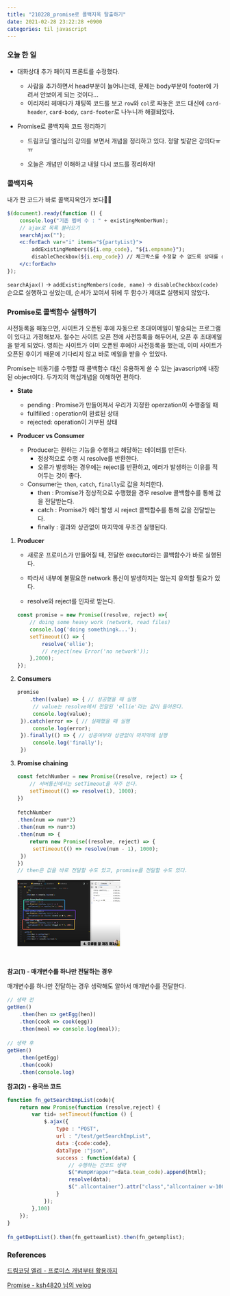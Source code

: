```yaml
---
title: "210228_promise로 콜백지옥 탈출하기"
date: 2021-02-28 23:22:28 +0900
categories: til javascript
---
```


### 오늘 한 일

- 대화상대 추가 페이지 프론트를 수정했다.
  - 사람을 추가하면서 head부분이 늘어나는데, 문제는 body부분이 footer에 가려서 안보이게 되는 것이다...
  - 이리저리 헤매다가 채팅쪽 코드를 보고 `row`와 `col`로 짜놓은 코드 대신에 `card-header`, `card-body`, `card-footer`로 나누니까 해결되었다.

- Promise로 콜백지옥 코드 정리하기

  - 드림코딩 엘리님의 강의를 보면서 개념을 정리하고 있다. 정말 빛같은 강의다ㅠㅠ

  - 오늘은 개념만 이해하고 내일 다시 코드를 정리하자!

  

### 콜백지옥

내가 짠 코드가 바로 콜백지옥인가 보다🤣🤣

```jsx
$(document).ready(function () {
    console.log("기존 멤버 수 : " + existingMemberNum);
    // ajax로 목록 불러오기
    searchAjax("");
    <c:forEach var="i" items="${partyList}">
        addExistingMembers(${i.emp_code}, "${i.empname}");
        disableCheckbox(${i.emp_code}) // 체크박스를 수정할 수 없도록 상태를 disabled로 수정
    </c:forEach>
});
```

`searchAjax()` -> `addExistingMembers(code, name)` -> `disableCheckbox(code)` 순으로 실행하고 싶었는데, 순서가 꼬여서 뒤에 두 함수가 제대로 실행되지 않았다.



### Promise로 콜백함수 실행하기

사전등록을 해놓으면, 사이트가 오픈된 후에 자동으로 초대이메일이 발송되는 프로그램이 있다고 가정해보자. 철수는 사이트 오픈 전에 사전등록을 해두어서, 오픈 후 초대메일을 받게 되었다. 영희는 사이트가 이미 오픈된 후에야 사전등록을 했는데, 이미 사이트가 오픈된 후이기 때문에 기다리지 않고 바로 메일을 받을 수 있었다.

Promise는 비동기를 수행할 때 콜백함수 대신 유용하게 쓸 수 있는 javascript에 내장된 object이다.
두가지의 핵심개념을 이해하면 편하다.

- **State**
  - pending : Promise가 만들어져서 우리가 지정한 operzation이 수행중일 때
  - fullfilled : operation이 완료된 상태
  - rejected: operation이 거부된 상태

- **Producer vs Consumer**
  - Producer는 원하는 기능을 수행하고 해당하는 데이터를 만든다.
    - 정상적으로 수행 시 resolve를 반환한다.
    - 오류가 발생하는 경우에는 reject를 반환하고, 에러가 발생하는 이유를 적어두는 것이 좋다.
  - Consumer는 `then`, `catch`, `finally`로 값을 처리한다.
    - then : Promise가 정상적으로 수행했을 경우 resolve 콜백함수를 통해 값을 전달받는다.
    - catch : Promise가 에러 발생 시 reject 콜백함수를 통해 값을 전달받는다.
    - finally : 결과와 상관없이 마지막에 무조건 실행된다.



1. **Producer**

   - 새로운 프로미스가 만들어질 때, 전달한 executor라는 콜백함수가 바로 실행된다.
   - 따라서 내부에 불필요한 network 통신이 발생하지는 않는지 유의할 필요가 있다.

   - resolve와 reject를 인자로 받는다.

   ```jsx
   const promise = new Promise((resolve, reject) =>{
       // doing some heavy work (network, read files)
       console.log('doing somethingk...');
       setTimeout(() => {
           resolve('ellie');
           // reject(new Error('no network'));
       },2000);
   });
   ```

2. **Consumers**

   ```jsx
   promise
       .then((value) => { // 성공했을 때 실행
       	// value는 resolve에서 전달된 'ellie'라는 값이 들어온다.
       	console.log(value);
   	}).catch(error => { // 실패했을 때 실행
       	console.log(error);
   	}).finally(() => { // 성공여부와 상관없이 마지막에 실행
       	console.log('finally');
   	})
   ```

3. **Promise chaining**

   ```jsx
   const fetchNumber = new Promise((resolve, reject) => {
       // 서버통신에서는 setTimeout을 자주 쓴다.
       setTimeout(() => resolve(1), 1000);
   })
   
   fetchNumber
   .then(num => num*2)
   .then(num => num*3)
   .then(num => {
       return new Promise((resolve, reject) => {
       	setTimeout(() => resolve(num - 1), 1000);
   	})
   })
   // then은 값을 바로 전달할 수도 있고, promise를 전달할 수도 있다.
   ```

   <img src="/img/promise.PNG" style="width: 50%;" >

​		

**참고(1) - 매개변수를 하나만 전달하는 경우**

매개변수를 하나만 전달하는 경우 생략해도 알아서 매개변수를 전달한다.

```jsx
// 생략 전
getHen()
	.then(hen => getEgg(hen))
	.then(cook => cook(egg))
	.then(meal => console.log(meal));

// 생략 후
getHen()
	.then(getEgg)
	.then(cook)
	.then(console.log)
```



**참고(2) - 용국쓰 코드**

```jsx
function fn_getSearchEmpList(code){
    return new Promise(function (resolve,reject) {
        var tid= setTimeout(function () {
            $.ajax({
                type : "POST",
                url : "/test/getSearchEmpList",
                data :{code:code},
                dataType :"json",
                success : function(data) {
                    // 수행하는 긴코드 생략
                    $("#empWrapper"+data.team_code).append(html);
                    resolve(data);
                    $(".allcontainer").attr("class","allcontainer w-100");
                }
            });
        },100)
    });
}

fn_getDeptList().then(fn_getteamlist).then(fn_getemplist);
```



### References

[드림코딩 엘리 - 프로미스 개념부터 활용까지](https://bit.ly/3pWqfY8)

[Promise - ksh4820 님의 velog](https://velog.io/@ksh4820/JS-Promise-pl45mmn9)

